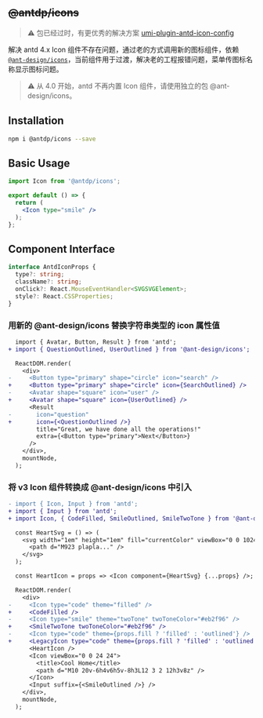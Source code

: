 ~~@antdp/icons~~
---

> ⚠️ 包已经过时，有更优秀的解决方案 [umi-plugin-antd-icon-config](https://github.com/umijs/umi-plugin-antd-icon-config)

解决 antd 4.x Icon 组件不存在问题，通过老的方式调用新的图标组件，依赖 [`@ant-design/icons`](https://github.com/ant-design/ant-design-icons/tree/master/packages/icons-react)，当前组件用于过渡，解决老的工程报错问题，菜单传图标名称显示图标问题。

> ⚠️ 从 4.0 开始，antd 不再内置 Icon 组件，请使用独立的包 @ant-design/icons。

## Installation

```bash
npm i @antdp/icons --save
```

## Basic Usage

```jsx
import Icon from '@antdp/icons';

export default () => {
  return (
    <Icon type="smile" />
  );
};
```

## Component Interface

```typescript
interface AntdIconProps {
  type?: string;
  className?: string;
  onClick?: React.MouseEventHandler<SVGSVGElement>;
  style?: React.CSSProperties;
}
```

### 用新的 @ant-design/icons 替换字符串类型的 icon 属性值

```diff
  import { Avatar, Button, Result } from 'antd';
+ import { QuestionOutlined, UserOutlined } from '@ant-design/icons';

  ReactDOM.render(
    <div>
-     <Button type="primary" shape="circle" icon="search" />
+     <Button type="primary" shape="circle" icon={SearchOutlined} />
-     <Avatar shape="square" icon="user" />
+     <Avatar shape="square" icon={UserOutlined} />
      <Result
-       icon="question"
+       icon={<QuestionOutlined />}
        title="Great, we have done all the operations!"
        extra={<Button type="primary">Next</Button>}
      />
    </div>,
    mountNode,
  );
```

### 将 v3 Icon 组件转换成 @ant-design/icons 中引入

```diff
- import { Icon, Input } from 'antd';
+ import { Input } from 'antd';
+ import Icon, { CodeFilled, SmileOutlined, SmileTwoTone } from '@ant-design/icons';

  const HeartSvg = () => (
    <svg width="1em" height="1em" fill="currentColor" viewBox="0 0 1024 1024">
      <path d="M923 plapla..." />
    </svg>
  );

  const HeartIcon = props => <Icon component={HeartSvg} {...props} />;

  ReactDOM.render(
    <div>
-     <Icon type="code" theme="filled" />
+     <CodeFilled />
-     <Icon type="smile" theme="twoTone" twoToneColor="#eb2f96" />
+     <SmileTwoTone twoToneColor="#eb2f96" />
-     <Icon type="code" theme={props.fill ? 'filled' : 'outlined'} />
+     <LegacyIcon type="code" theme={props.fill ? 'filled' : 'outlined'} />
      <HeartIcon />
      <Icon viewBox="0 0 24 24">
        <title>Cool Home</title>
        <path d="M10 20v-6h4v6h5v-8h3L12 3 2 12h3v8z" />
      </Icon>
      <Input suffix={<SmileOutlined />} />
    </div>,
    mountNode,
  );
```